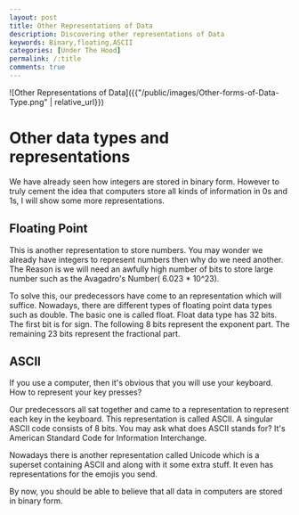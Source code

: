```yaml
---
layout: post
title: Other Representations of Data
description: Discovering other representations of Data
keywords: Binary,floating,ASCII
categories: [Under The Hood]
permalink: /:title
comments: true
---
```


![Other Representations of Data]({{"/public/images/Other-forms-of-Data-Type.png" | relative_url}})
# Other data types and representations


We have already seen how integers are stored in binary form. However to truly cement the idea that computers store all kinds of information in 0s and 1s, I will show some more representations.

## Floating Point

This is another representation to store numbers. You may wonder we already have integers to represent numbers then why do we need another. The Reason is we will need an awfully high number of bits to store large number such as the Avagadro's Number( 6.023 * 10^23). 

To solve this, our predecessors have come to an representation which will suffice. Nowadays, there are different types of floating point data types such as double. The basic one is called float. Float data type has 32 bits. The first bit is for sign. The following 8 bits represent the exponent part. The remaining 23 bits represent the fractional part.


## ASCII

If you use a computer, then it's obvious that you will use your keyboard. How to represent your key presses? 

Our predecessors all sat together and came to a representation to represent each key in the keyboard. This representation is called ASCII. A singular ASCII code consists of 8 bits. You may ask what does ASCII stands for? It's American Standard Code for Information Interchange. 

Nowadays there is another representation called Unicode which is a superset containing ASCII and along with it some extra stuff. It even has representations for the emojis you send.

By now, you should be able to believe that all data in computers are stored in binary form.

